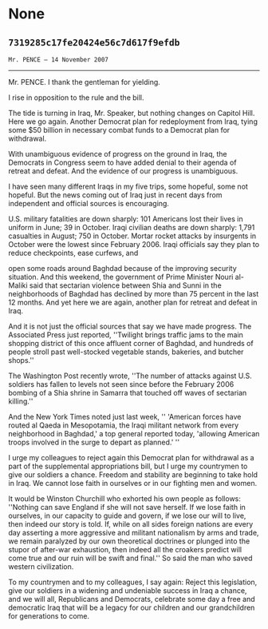 # None
## `7319285c17fe20424e56c7d617f9efdb`
`Mr. PENCE — 14 November 2007`

---


Mr. PENCE. I thank the gentleman for yielding.

I rise in opposition to the rule and the bill.

The tide is turning in Iraq, Mr. Speaker, but nothing changes on 
Capitol Hill. Here we go again. Another Democrat plan for redeployment 
from Iraq, tying some $50 billion in necessary combat funds to a 
Democrat plan for withdrawal.

With unambiguous evidence of progress on the ground in Iraq, the 
Democrats in Congress seem to have added denial to their agenda of 
retreat and defeat. And the evidence of our progress is unambiguous.

I have seen many different Iraqs in my five trips, some hopeful, some 
not hopeful. But the news coming out of Iraq just in recent days from 
independent and official sources is encouraging.

U.S. military fatalities are down sharply: 101 Americans lost their 
lives in uniform in June; 39 in October. Iraqi civilian deaths are down 
sharply: 1,791 casualties in August; 750 in October. Mortar rocket 
attacks by insurgents in October were the lowest since February 2006. 
Iraqi officials say they plan to reduce checkpoints, ease curfews, and


open some roads around Baghdad because of the improving security 
situation. And this weekend, the government of Prime Minister Nouri al-
Maliki said that sectarian violence between Shia and Sunni in the 
neighborhoods of Baghdad has declined by more than 75 percent in the 
last 12 months. And yet here we are again, another plan for retreat and 
defeat in Iraq.

And it is not just the official sources that say we have made 
progress. The Associated Press just reported, ''Twilight brings traffic 
jams to the main shopping district of this once affluent corner of 
Baghdad, and hundreds of people stroll past well-stocked vegetable 
stands, bakeries, and butcher shops.''

The Washington Post recently wrote, ''The number of attacks against 
U.S. soldiers has fallen to levels not seen since before the February 
2006 bombing of a Shia shrine in Samarra that touched off waves of 
sectarian killing.''

And the New York Times noted just last week, '' 'American forces have 
routed al Qaeda in Mesopotamia, the Iraqi militant network from every 
neighborhood in Baghdad,' a top general reported today, 'allowing 
American troops involved in the surge to depart as planned.' ''

I urge my colleagues to reject again this Democrat plan for 
withdrawal as a part of the supplemental appropriations bill, but I 
urge my countrymen to give our soldiers a chance. Freedom and stability 
are beginning to take hold in Iraq. We cannot lose faith in ourselves 
or in our fighting men and women.

It would be Winston Churchill who exhorted his own people as follows: 
''Nothing can save England if she will not save herself. If we lose 
faith in ourselves, in our capacity to guide and govern, if we lose our 
will to live, then indeed our story is told. If, while on all sides 
foreign nations are every day asserting a more aggressive and militant 
nationalism by arms and trade, we remain paralyzed by our own 
theoretical doctrines or plunged into the stupor of after-war 
exhaustion, then indeed all the croakers predict will come true and our 
ruin will be swift and final.'' So said the man who saved western 
civilization.

To my countrymen and to my colleagues, I say again: Reject this 
legislation, give our soldiers in a widening and undeniable success in 
Iraq a chance, and we will all, Republicans and Democrats, celebrate 
some day a free and democratic Iraq that will be a legacy for our 
children and our grandchildren for generations to come.